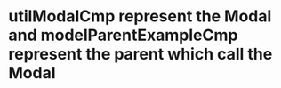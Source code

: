 # utilModalCmp represent the Modal and modelParentExampleCmp represent the parent which call the Modal
